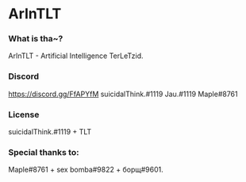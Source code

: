 # ArInTLT
### What is tha~?
ArInTLT - Artificial Intelligence TerLeTzid.
### Discord
https://discord.gg/FfAPYfM
suicidalThink.#1119
Jau.#1119
Maple#8761
### License
suicidalThink.#1119 + TLT
### Special thanks to:
Maple#8761 + sex bomba#9822 + борщ#9601.
